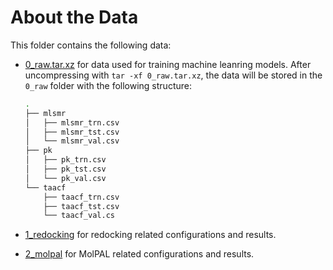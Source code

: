 # About the Data

This folder contains the following data:

- [0_raw.tar.xz](0_raw.tar.xz) for data used for training machine leanring models. After uncompressing with
  `tar -xf 0_raw.tar.xz`, the data will be stored in the `0_raw` folder with the following structure:

  ```bash
  .
  ├── mlsmr
  │   ├── mlsmr_trn.csv
  │   ├── mlsmr_tst.csv
  │   └── mlsmr_val.csv
  ├── pk
  │   ├── pk_trn.csv
  │   ├── pk_tst.csv
  │   └── pk_val.csv
  └── taacf
      ├── taacf_trn.csv
      ├── taacf_tst.csv
      └── taacf_val.cs
  ```

- [1_redocking](1_redocking) for redocking related configurations and results.
- [2_molpal](2_molpal) for MolPAL related configurations and results.
